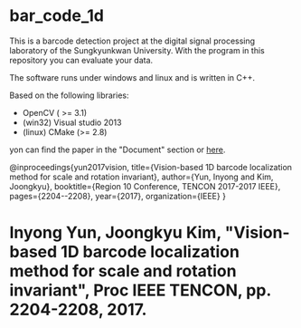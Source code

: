 # bar_code_1d

This is a barcode detection project at the digital signal processing laboratory of the Sungkyunkwan University. With the program in this repository you can evaluate your data. 

The software runs under windows and linux and is written in C++.

Based on the following libraries:
* OpenCV ( >= 3.1)
* (win32) Visual studio 2013
* (linux) CMake (>= 2.8)

yon can find the paper in the "Document" section or [here](https://www.researchgate.net/publication/321349040_VIsion-based_1D_Barcode_Localization_Method_for_Scale_and_Rotation_Invariant).


@inproceedings{yun2017vision,
  title={Vision-based 1D barcode localization method for scale and rotation invariant},
  author={Yun, Inyong and Kim, Joongkyu},
  booktitle={Region 10 Conference, TENCON 2017-2017 IEEE},
  pages={2204--2208},
  year={2017},
  organization={IEEE}
}

# Inyong Yun, Joongkyu Kim, "Vision-based 1D barcode localization method for scale and rotation invariant", Proc IEEE TENCON, pp. 2204-2208, 2017.
